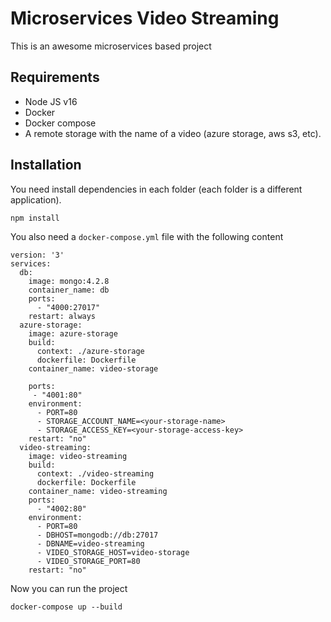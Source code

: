 # Microservices Video Streaming

This is an awesome microservices based project

## Requirements

- Node JS v16
- Docker
- Docker compose
- A remote storage with the name of a video (azure storage, aws s3, etc).

## Installation

You need install dependencies in each folder (each folder is a different application).

```
npm install
```

You also need a `docker-compose.yml` file with the following content

```
version: '3'
services:
  db:
    image: mongo:4.2.8
    container_name: db
    ports:
      - "4000:27017"
    restart: always
  azure-storage:
    image: azure-storage
    build: 
      context: ./azure-storage
      dockerfile: Dockerfile
    container_name: video-storage

    ports: 
     - "4001:80"
    environment:
      - PORT=80
      - STORAGE_ACCOUNT_NAME=<your-storage-name>
      - STORAGE_ACCESS_KEY=<your-storage-access-key>
    restart: "no"
  video-streaming:
    image: video-streaming
    build:
      context: ./video-streaming
      dockerfile: Dockerfile
    container_name: video-streaming
    ports:
      - "4002:80"
    environment:
      - PORT=80
      - DBHOST=mongodb://db:27017
      - DBNAME=video-streaming
      - VIDEO_STORAGE_HOST=video-storage
      - VIDEO_STORAGE_PORT=80
    restart: "no"
```

Now you can run the project

```
docker-compose up --build
```
